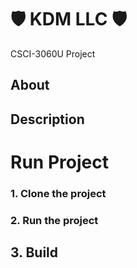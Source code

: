 # 🛡️ KDM LLC 🛡️

CSCI-3060U Project

## About

## Description

# Run Project

### 1. Clone the project

### 2. Run the project

## 3. Build
